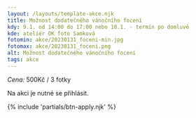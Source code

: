 ```yaml
---
layout: /layouts/template-akce.njk
title: Možnost dodatečného vánočního focení
kdy: 9.1. od 14:00 do 17:00 nebo 10.1. - termín po domluvě
kde: ateliér OK foto Samková
fotomin: akce/20230131_foceni-min.jpg
fotomax: akce/20230131_foceni.png
alt: Možnost dodatečného vánočního focení
tags: akce
---
```


*Cena:* 500Kč / 3 fotky

Na akci je nutné se přihlásit.

{% include 'partials/btn-apply.njk' %}